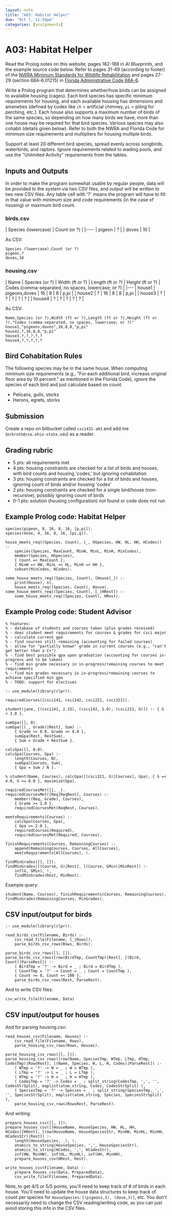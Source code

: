 ```yaml
---
layout: note
title: "A03: Habitat Helper"
due: "Oct 7, 11:59pm"
categories: [assignments]
---
```


# A03: Habitat Helper

Read the Prolog notes on this website, pages 182-188 in *AI Blueprints*, and the example source code below. Refer to pages 31-49 (according to footer) of the [NWRA Minimum Standards for Wildlife Rehabilitation](https://theiwrc.org/wp-content/uploads/2011/05/Standards-4th-Ed-2012-final.pdf) and pages 27-29 (section 68A-6.01215) in [Florida Administrative Code 68A-6](https://www.flrules.org/gateway/readFile.asp?sid=0&tid=0&cno=68A-6&caid=1305249&type=4&file=68A-6.doc).

Write a Prolog program that determines whether/how birds can be assigned to available housing (cages). Each bird species has specific minimum requirements for housing, and each available housing has dimensions and ameneties (defined by codes like `ch` = artificial chimney, `pi` = piling for perching, etc.). Each house also supports a maximum number of birds of the same species, so depending on how many birds we have, more than one house may be required for that bird species. Various species may also cohabit (details given below). Refer to both the NWRA and Florida Code for minimum size requirements and multipliers for housing multiple birds.

Support at least 20 different bird species, spread evenly across songbirds, waterbirds, and raptors. Ignore requirements related to wading pools, and use the "Unlimited Activity" requirements from the tables.

## Inputs and Outputs

In order to make the program somewhat usable by regular people, data will be provided to the system via two CSV files, and output will be written to two new CSV files. Any table cell with '?' means the program will have to fill in that value with minimum size and code requirements (in the case of housing) or maximum bird count.

### birds.csv

| Species (lowercase) | Count (or ?) |
|----
| pigeon | ? |
| doves | 10 |

As CSV:

```
Species (lowercase),Count (or ?)
pigeon,?
doves,10
```

### housing.csv

| Name | Species (or ?) | Width (ft or ?) | Length (ft or ?) | Height (ft or ?) | Codes (comma-separated, no spaces, lowercase; or ?) |
|---
| house1 | pigeons,doves | 16 | 8 | 8 | p,pi |
| house2 | ? | 16 | 8 | 8 | p,pi |
| house3 | ? | ? | ? | ? | ? |
| house4 | ? | ? | ? | ? | ? |

As CSV:

```
Name,Species (or ?),Width (ft or ?),Length (ft or ?),Height (ft or ?),"Codes (comma-separated, no spaces, lowercase; or ?)"
house1,"pigeons,doves",16,8,8,"p,pi"
house2,?,16,8,8,"p,pi"
house3,?,?,?,?,?
house4,?,?,?,?,?
```

## Bird Cohabitation Rules

The following species may be in the same house. When computing minimum size requirements (e.g., "For each additional bird, increase original floor area by 10 percent." as mentioned in the Florida Code), ignore the species of each bird and just calculate based on count.

- Pelicans, gulls, storks
- Herons, egrets, storks

## Submission

Create a repo on bitbucket called `csci431-a03` and add me (`eckroth@cse.ohio-state.edu`) as a reader.

## Grading rubric

- 5 pts: all requirements met
- 4 pts: housing constraints are checked for a list of birds and houses, with bird counts and housing 'codes,' but ignoring cohabitation
- 3 pts: housing constraints are checked for a list of birds and houses, ignoring count of birds and/or housing 'codes'
- 2 pts: housing constraints are checked for a single bird/house (non-recursive), possibly ignoring count of birds
- 0-1 pts: solution (housing configuration) not found or code does not run

## Example Prolog code: Habitat Helper

```
species(pigeon, 8, 16, 8, 16, [p,pi]).
species(dove, 4, 16, 8, 16, [pi,q]).

house_meets_req((Species, Count), (_, HSpecies, HW, HL, HH, HCodes)) :-
    species(Species, MaxCount, MinW, MinL, MinH, MinCodes),
    member(Species, HSpecies),
    { Count =< MaxCount },
    { MinW =< HW, MinL =< HL, MinH =< HH },
    subset(MinCodes, HCodes).

some_house_meets_req((Species, Count), [House|_]) :-
    print(House), nl,
    house_meets_req((Species, Count), House).
some_house_meets_req((Species, Count), [_|HRest]) :-
    some_house_meets_req((Species, Count), HRest).
```

## Example Prolog code: Student Advisor

```
% features:
% - database of students and courses taken (plus grades received)
% - does student meet requirements for courses & grades for csci major
% - calculate current gpa
% - find courses still remaining (accounting for failed courses)
% - allow for "partially known" grade in current courses (e.g., "can't get better than a C+")
% - find best possible gpa upon graduation (accounting for courses in-progress and to be taken)
% - find min grade necessary in in-progress/remaining courses to meet requirements
% - find min grades necessary in in-progress/remaining courses to achieve specified min gpa
% - TODO: support for electives

:- use_module(library(clpr)).

requiredCourses([csci141, csci142, csci221, csci321]).

student(jane, [(csci141, 2.33), (csci142, 1.0), (csci221, G)]) :- { G < 2.0 }.

sumGpa([], 0).
sumGpa([(_, Grade)|Rest], Sum) :-
    { Grade >= 0.0, Grade =< 4.0 },
    sumGpa(Rest, RestSum),
    { Sum = Grade + RestSum }.

calcGpa([], 0.0).
calcGpa(Courses, Gpa) :-
    length(Courses, N),
    sumGpa(Courses, Sum),
    { Gpa = Sum / N }.

% student(Name, Courses), calcGpa([(csci321, G)|Courses], Gpa), { G =< 4.0, G >= 0.0 }, maximize(Gpa).

requiredCoursesMet([], _).
requiredCoursesMet([Req|ReqRest], Courses) :-
    member((Req, Grade), Courses),
    { Grade >= 1.0 },
    requiredCoursesMet(ReqRest, Courses).

meetsRequirements(Courses) :-
    calcGpa(Courses, Gpa),
    { Gpa >= 2.0 },
    requiredCourses(Required),
    requiredCoursesMet(Required, Courses).

finishRequirements(Courses, RemainingCourses) :-
    append(RemainingCourses, Courses, AllCourses),
    meetsRequirements(AllCourses), !.

findMinGrades([], []).
findMinGrades([(Course, G)|Rest], [(Course, GMin)|MinRest]) :-
    inf(G, GMin), !,
    findMinGrades(Rest, MinRest).
```

Example query:

```
student(Name, Courses), finishRequirements(Courses, RemainingCourses), findMinGrades(RemainingCourses, MinGrades).
```

## CSV input/output for birds

```
:- use_module(library(clpr)).

read_birds_csv(Filename, Birds) :-
    csv_read_file(Filename, [_|Rows]),
    parse_birds_csv_rows(Rows, Birds).

parse_birds_csv_rows([], []).
parse_birds_csv_rows([row(BirdTmp, CountTmp)|Rest], [(Bird, Count)|ParseRest]) :-
    ( BirdTmp = '?' -> Bird = _ ; Bird = BirdTmp ),
    ( CountTmp = '?' -> Count = _ ; Count = CountTmp ),
    { Count >= 0, Count =< 100 },
    parse_birds_csv_rows(Rest, ParseRest).
```

And to write CSV files:

```
csv_write_file(Filename, Data)
```

## CSV input/output for houses

And for parsing housing.csv:

```
read_houses_csv(Filename, Houses) :-
    csv_read_file(Filename, Rows),
    parse_housing_csv_rows(Rows, Houses).

parse_housing_csv_rows([], []).
parse_housing_csv_rows([row(Name, SpeciesTmp, WTmp, LTmp, HTmp, CodesTmp)|RowsRest], [(Name, Species, W, L, H, Codes)|ParseRest]) :-
    ( WTmp = '?' -> W = _ ; W = WTmp ),
    ( LTmp = '?' -> L = _ ; L = LTmp ),
    ( HTmp = '?' -> H = _ ; H = HTmp ),
    ( CodesTmp = '?' -> Codes = _ ; split_string(CodesTmp, ',', '', CodesStrSplit), maplist(atom_string, Codes, CodesStrSplit) ),
    ( SpeciesTmp = '?' -> Species = _ ; split_string(SpeciesTmp, ',', '', SpeciesStrSplit), maplist(atom_string, Species, SpeciesStrSplit) ),
    parse_housing_csv_rows(RowsRest, ParseRest).
```

And writing:

```
prepare_houses_csv([], []).
prepare_houses_csv([(HouseName, HouseSpecies, HW, HL, HH, HCodes)|HRest], [row(HouseName, HouseSpeciesStr, MinHW, MinHL, MinHH, HCodesStr)|Rest]) :-
    length(HouseSpecies, _), !,
    atomics_to_string(HouseSpecies, ',', HouseSpeciesStr),
    atomics_to_string(HCodes, ',', HCodesStr),
    inf(HW, MinHW), inf(HL, MinHL), inf(HH, MinHH),
    prepare_houses_csv(HRest, Rest).

write_houses_csv(Filename, Data) :-
    prepare_houses_csv(Data, PreparedData),
    csv_write_file(Filename, PreparedData).
```

Note, to get 4/5 or 5/5 points, you'll need to keep track of # of birds in each house. You'll need to update the house data structures to keep track of count per species for `HouseSpecies`: `[(pigeons,5), (dove,3)]`, etc. You don't necessarily need to change the CSV reading/writing code, as you can just avoid storing this info in the CSV files.


